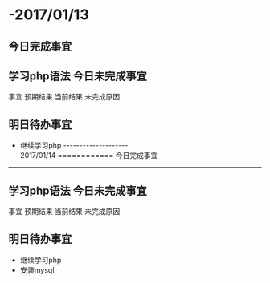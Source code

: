 
-2017/01/13
============
今日完成事宜
------    
学习php语法
今日未完成事宜
-------
事宜 	预期结果 	当前结果 	未完成原因
  
明日待办事宜
----
-    继续学习php
--------------------<br>
2017/01/14
============
今日完成事宜
------    
学习php语法
今日未完成事宜
-------
事宜 	预期结果 	当前结果 	未完成原因
  
明日待办事宜
----
-    继续学习php
-    安装mysql
